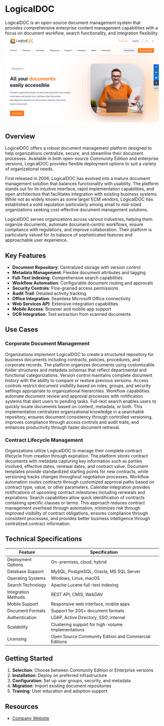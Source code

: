 
# LogicalDOC

LogicalDOC is an open-source document management system that provides comprehensive enterprise content management capabilities with a focus on document workflow, search functionality, and integration flexibility.
![LogicalDOC](./assets/logicaldoc.png)

## Overview

LogicalDOC offers a robust document management platform designed to help organizations centralize, secure, and streamline their document processes. Available in both open-source Community Edition and enterprise versions, LogicalDOC provides flexible deployment options to suit a variety of organizational needs.

First released in 2006, LogicalDOC has evolved into a mature document management solution that balances functionality with usability. The platform stands out for its intuitive interface, rapid implementation capabilities, and open architecture that facilitates integration with existing business systems. While not as widely known as some larger ECM vendors, LogicalDOC has established a solid reputation particularly among small to mid-sized organizations seeking cost-effective document management solutions.

LogicalDOC serves organizations across various industries, helping them organize documents, automate document-centric workflows, ensure compliance with regulations, and improve collaboration. Their platform is particularly valued for its balance of sophisticated features and approachable user experience.

## Key Features

- **Document Repository**: Centralized storage with version control
- **Metadata Management**: Flexible document attributes and tagging
- **Full-Text Indexing**: Comprehensive search capabilities
- **Workflow Automation**: Configurable document routing and approvals
- **Security Controls**: Fine-grained access permissions
- **Audit Trail**: Detailed activity tracking
- **Office Integration**: Seamless Microsoft Office connectivity
- **Web Services API**: Extensive integration capabilities
- **Mobile Access**: Browser and mobile app support
- **OCR Integration**: Text extraction from scanned documents

## Use Cases

### Corporate Document Management

Organizations implement LogicalDOC to create a structured repository for business documents including contracts, policies, procedures, and corporate records. The platform organizes documents using customizable folder structures and metadata schemas that reflect departmental and functional categorizations. Version control maintains complete document history with the ability to compare or restore previous versions. Access controls restrict document visibility based on roles, groups, and security settings appropriate to organizational hierarchies. Workflow capabilities automate document review and approval processes with notification systems that alert users to pending tasks. Full-text search enables users to quickly locate documents based on content, metadata, or both. This implementation centralizes organizational knowledge in a searchable repository, ensures document consistency through controlled versioning, improves compliance through access controls and audit trails, and enhances productivity through faster document retrieval.

### Contract Lifecycle Management

Organizations utilize LogicalDOC to manage their complete contract lifecycle from creation through expiration. The platform stores contract documents with metadata capturing key information such as parties involved, effective dates, renewal dates, and contract value. Document templates provide standardized starting points for new contracts, while versioning tracks changes throughout negotiation processes. Workflow automation routes contracts through customized approval paths based on contract type, value, or other parameters. Calendar integration provides notifications of upcoming contract milestones including renewals and expirations. Search capabilities allow quick identification of contracts containing specific clauses or terms. This approach reduces contract management overhead through automation, minimizes risk through improved visibility of contract obligations, ensures compliance through consistent processes, and provides better business intelligence through centralized contract information.

## Technical Specifications

| Feature | Specification |
|---------|---------------|
| Deployment Options | On-premises, cloud, hybrid |
| Database Support | MySQL, PostgreSQL, Oracle, MS SQL Server |
| Operating Systems | Windows, Linux, macOS |
| Search Technology | Apache Lucene full-text indexing |
| Integration Methods | REST API, CMIS, WebDAV |
| Mobile Support | Responsive web interface, mobile apps |
| Document Formats | Support for 200+ document formats |
| Authentication | LDAP, Active Directory, SSO, internal |
| Scalability | Clustering support for high-volume implementations |
| Licensing | Open Source Community Edition and Commercial Editions |

## Getting Started

1. **Selection**: Choose between Community Edition or Enterprise versions
2. **Installation**: Deploy on preferred infrastructure
3. **Configuration**: Set up user groups, security, and metadata
4. **Migration**: Import existing document repositories
5. **Training**: User education and adoption support

## Resources

- [Company Website](https://www.logicaldoc.com/)
